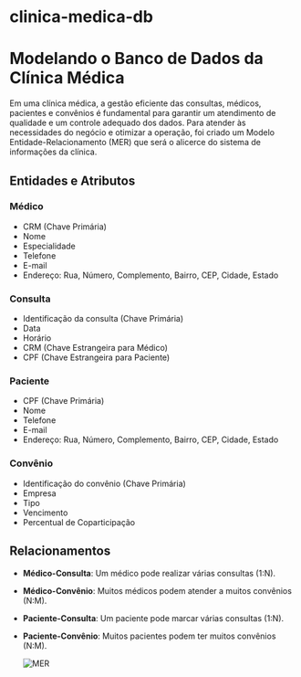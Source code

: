 # clinica-medica-db

# Modelando o Banco de Dados da Clínica Médica

Em uma clínica médica, a gestão eficiente das consultas, médicos, pacientes e convênios é fundamental para garantir um atendimento de qualidade e um controle adequado dos dados. Para atender às necessidades do negócio e otimizar a operação, foi criado um Modelo Entidade-Relacionamento (MER) que será o alicerce do sistema de informações da clínica.

## Entidades e Atributos

### Médico
- CRM (Chave Primária)
- Nome
- Especialidade
- Telefone
- E-mail
- Endereço: Rua, Número, Complemento, Bairro, CEP, Cidade, Estado

### Consulta
- Identificação da consulta (Chave Primária)
- Data
- Horário
- CRM (Chave Estrangeira para Médico)
- CPF (Chave Estrangeira para Paciente)

### Paciente
- CPF (Chave Primária)
- Nome
- Telefone
- E-mail
- Endereço: Rua, Número, Complemento, Bairro, CEP, Cidade, Estado

### Convênio
- Identificação do convênio (Chave Primária)
- Empresa
- Tipo
- Vencimento
- Percentual de Coparticipação

## Relacionamentos

- **Médico-Consulta**: Um médico pode realizar várias consultas (1:N).
- **Médico-Convênio**: Muitos médicos podem atender a muitos convênios (N:M).
- **Paciente-Consulta**: Um paciente pode marcar várias consultas (1:N).
- **Paciente-Convênio**: Muitos pacientes podem ter muitos convênios (N:M).

  ![MER](https://github.com/user-attachments/assets/1fd91fc9-055a-46dc-b06e-5bf9243a0a39)

